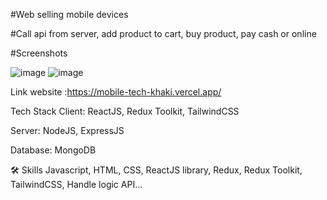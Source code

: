 #Web selling mobile devices

#Call api from server, add product to cart, buy product, pay cash or online

 #Screenshots
 
![image](https://github.com/Vominhcanh/Mobile-Tech/assets/91335820/a2ae8a47-07d6-4388-963f-8bf709a9a531)
![image](https://github.com/Vominhcanh/Mobile-Tech/assets/91335820/febf23f8-4bd8-4daa-b276-8a7391f1cf87)


Link website :https://mobile-tech-khaki.vercel.app/

Tech Stack
Client: ReactJS, Redux Toolkit, TailwindCSS

Server: NodeJS, ExpressJS

Database: MongoDB

🛠 Skills
Javascript, HTML, CSS, ReactJS library, Redux, Redux Toolkit, TailwindCSS, Handle logic API...
